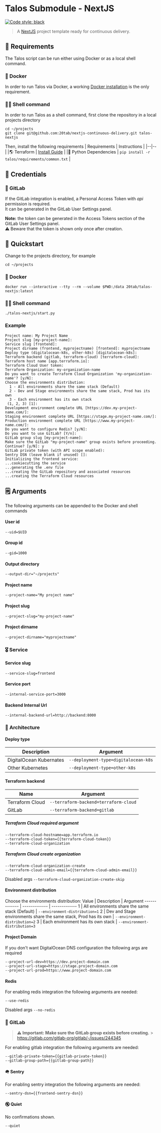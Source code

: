 # Talos Submodule - NextJS

[![Code style: black](https://img.shields.io/badge/code%20style-black-000000.svg)](https://github.com/python/black)

> A [NextJS](https://nextjs.org/) project template ready for continuous delivery.

## 🧩 Requirements

The Talos script can be run either using Docker or as a local shell command.

### 🐋 Docker

In order to run Talos via Docker, a working [Docker installation](https://docs.docker.com/get-docker/) is the only requirement.

### 👨‍💻 Shell command

In order to run Talos as a shell command, first clone the repository in a local projects directory

```console
cd ~/projects
git clone git@github.com:20tab/nextjs-continuous-delivery.git talos-nextjs
```

Then, install the following requirements
| Requirements | Instructions |
|--|--|
|🌎 Terraform | [Install Guide](https://learn.hashicorp.com/tutorials/terraform/install-cli) |
|🐍 Python Dependencies | `pip install -r talos/requirements/common.txt` |

## 🔑 Credentials

### 🦊 GitLab

If the GitLab integration is enabled, a Personal Access Token with _api_ permission is required.<br/>
It can be generated in the GitLab User Settings panel.

**Note:** the token can be generated in the Access Tokens section of the GitLab User Settings panel.<br/>
⚠️ Beware that the token is shown only once after creation.

## 🚀️ Quickstart

Change to the projects directory, for example

```console
cd ~/projects
```

### 🐋 Docker

```console
docker run --interactive --tty --rm --volume $PWD:/data 20tab/talos-nextjs:latest
```

### 👨‍💻 Shell command

```console
./talos-nextjs/start.py
```

### Example

```console
Project name: My Project Name
Project slug [my-project-name]:
Service slug [frontend]:
Project dirname (frontend, myprojectname) [frontend]: myprojectname
Deploy type (digitalocean-k8s, other-k8s) [digitalocean-k8s]:
Terraform backend (gitlab, terraform-cloud) [terraform-cloud]:
Terraform host name [app.terraform.io]:
Terraform Cloud User token:
Terraform Organization: my-organization-name
Do you want to create Terraform Cloud Organization 'my-organization-name'? [y/N]:
Choose the environments distribution:
  1 - All environments share the same stack (Default)
  2 - Dev and Stage environments share the same stack, Prod has its own
  3 - Each environment has its own stack
 (1, 2, 3) [1]:
Development environment complete URL [https://dev.my-project-name.com/]:
Staging environment complete URL [https://stage.my-project-name.com/]:
Production environment complete URL [https://www.my-project-name.com/]:
Do you want to configure Redis? [y/N]:
Do you want to use GitLab? [Y/n]:
GitLab group slug [my-project-name]:
Make sure the GitLab "my-project-name" group exists before proceeding. Continue? [y/N]: y
GitLab private token (with API scope enabled):
Sentry DSN (leave blank if unused) []:
Initializing the frontend service:
...cookiecutting the service
...generating the .env file
...creating the GitLab repository and associated resources
...creating the Terraform Cloud resources
```

## 🗒️ Arguments

The following arguments can be appended to the Docker and shell commands

#### User id

`--uid=$UID`

#### Group id

`--gid=1000`

#### Output directory

`--output-dir="~/projects"`

#### Project name

`--project-name="My project name"`

#### Project slug

`--project-slug="my-project-name"`

#### Project dirname

`--project-dirname="myprojectname"`

### 🎖️ Service

#### Service slug

`--service-slug=frontend`

#### Service port

`--internal-service-port=3000`

#### Backend Internal Url

`--internal-backend-url=http://backend:8000`

### 📐 Architecture

#### Deploy type

| Description             | Argument                             |
| ----------------------- | ------------------------------------ |
| DigitalOcean Kubernates | `--deployment-type=digitalocean-k8s` |
| Other Kubernetes        | `--deployment-type=other-k8s`        |

#### Terraform backend

| Name            | Argument                              |
| --------------- | ------------------------------------- |
| Terraform Cloud | `--terraform-backend=terraform-cloud` |
| GitLab          | `--terraform-backend=gitlab`          |

##### Terraform Cloud required argument

`--terraform-cloud-hostname=app.terraform.io`<br/>
`--terraform-cloud-token={{terraform-cloud-token}}`<br/>
`--terraform-cloud-organization`

##### Terraform Cloud create organization

`--terraform-cloud-organization-create`<br/>
`--terraform-cloud-admin-email={{terraform-cloud-admin-email}}`

Disabled args
`--terraform-cloud-organization-create-skip`

#### Environment distribution

Choose the environments distribution:
Value | Description | Argument
------------- | ------------- | -------------
1 | All environments share the same stack (Default) | `--environment-distribution=1`
2 | Dev and Stage environments share the same stack, Prod has its own | `--environment-distribution=2`
3 | Each environment has its own stack | `--environment-distribution=3`

#### Project Domain

If you don't want DigitalOcean DNS configuration the following args are required

`--project-url-dev=https://dev.project-domain.com`<br/>
`--project-url-stage=https://stage.project-domain.com`<br/>
`--project-url-prod=https://www.project-domain.com`

#### Redis

For enabling redis integration the following arguments are needed:

`--use-redis`

Disabled args
`--no-redis`

### 🦊 GitLab

> **⚠️ Important: Make sure the GitLab group exists before creating.** > https://gitlab.com/gitlab-org/gitlab/-/issues/244345

For enabling gitlab integration the following arguments are needed:

`--gitlab-private-token={{gitlab-private-token}}`<br/>
`--gitlab-group-path={{gitlab-group-path}}`

#### 🪖 Sentry

For enabling sentry integration the following arguments are needed:

`--sentry-dsn={{frontend-sentry-dsn}}`

#### 🔇 Quiet

No confirmations shown.

`--quiet`
